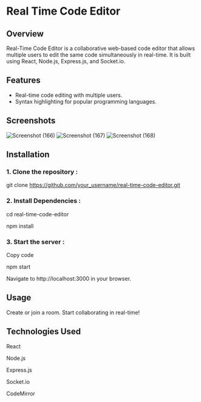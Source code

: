 # Real Time Code Editor
## Overview

Real-Time Code Editor is a collaborative web-based code editor that allows multiple users to edit the same code simultaneously in real-time. It is built using React, Node.js, Express.js, and Socket.io.

## Features

- Real-time code editing with multiple users.
- Syntax highlighting for popular programming languages.

## Screenshots 
![Screenshot (166)](https://github.com/IshaGitHubProfile/realtime-editor/assets/143515190/1134dee6-a4d2-42fa-a1bc-2fb0c6561dd3)
![Screenshot (167)](https://github.com/IshaGitHubProfile/realtime-editor/assets/143515190/2c6f6b2b-f237-49e7-856e-9ff01ee9e7ce)
![Screenshot (168)](https://github.com/IshaGitHubProfile/realtime-editor/assets/143515190/25f148ea-f3aa-4ef9-bc12-939f743630f5)



## Installation

### 1. Clone the repository :
   
   git clone https://github.com/your_username/real-time-code-editor.git

### 2. Install Dependencies :
   
   cd real-time-code-editor

   npm install

### 3. Start the server :
   
   Copy code

   npm start

   Navigate to http://localhost:3000 in your browser.

## Usage

Create or join a room.
Start collaborating in real-time!

## Technologies Used

React

Node.js

Express.js

Socket.io

CodeMirror

